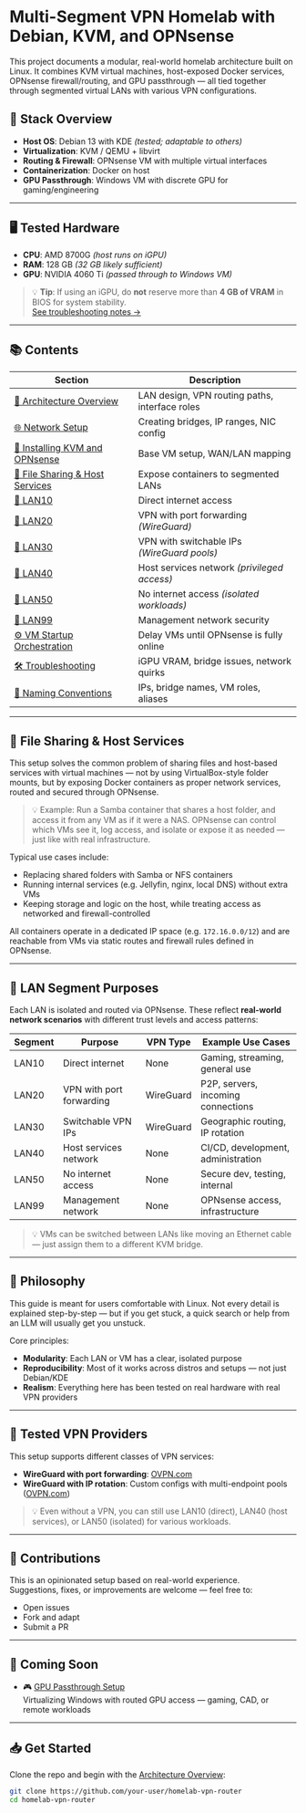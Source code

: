 # Multi-Segment VPN Homelab with Debian, KVM, and OPNsense

This project documents a modular, real-world homelab architecture built on Linux. It combines KVM virtual machines, host-exposed Docker services, OPNsense firewall/routing, and GPU passthrough — all tied together through segmented virtual LANs with various VPN configurations.

## 🔧 Stack Overview

- **Host OS**: Debian 13 with KDE *(tested; adaptable to others)*
- **Virtualization**: KVM / QEMU + libvirt
- **Routing & Firewall**: OPNsense VM with multiple virtual interfaces
- **Containerization**: Docker on host
- **GPU Passthrough**: Windows VM with discrete GPU for gaming/engineering

---

## 🖥️ Tested Hardware

- **CPU**: AMD 8700G *(host runs on iGPU)*
- **RAM**: 128 GB *(32 GB likely sufficient)*
- **GPU**: NVIDIA 4060 Ti *(passed through to Windows VM)*

> 💡 **Tip**: If using an iGPU, do **not** reserve more than **4 GB of VRAM** in BIOS for system stability.  
> [See troubleshooting notes →](docs/troubleshooting.md#igpu-vram-over-allocation)

---

## 📚 Contents

| Section | Description |
|--------|-------------|
| [📐 Architecture Overview](docs/architecture.md) | LAN design, VPN routing paths, interface roles |
| [🌐 Network Setup](docs/networking.md) | Creating bridges, IP ranges, NIC config |
| [🧱 Installing KVM and OPNsense](docs/tools-install.md) | Base VM setup, WAN/LAN mapping |
| [📁 File Sharing & Host Services](docs/file-sharing-and-host-services.md) | Expose containers to segmented LANs |
| [🔌 LAN10](docs/lan10.md) | Direct internet access |
| [🔌 LAN20](docs/lan20.md) | VPN with port forwarding *(WireGuard)* |
| [🔌 LAN30](docs/lan30.md) | VPN with switchable IPs *(WireGuard pools)* |
| [🔌 LAN40](docs/lan40.md) | Host services network *(privileged access)* |
| [🔌 LAN50](docs/lan50.md) | No internet access *(isolated workloads)* |
| [🔌 LAN99](docs/lan99.md) | Management network security |
| [⚙️ VM Startup Orchestration](docs/vm-startup.md) | Delay VMs until OPNsense is fully online |
| [🛠️ Troubleshooting](docs/troubleshooting.md) | iGPU VRAM, bridge issues, network quirks |
| [📓 Naming Conventions](docs/naming.md) | IPs, bridge names, VM roles, aliases |

---

## 📁 File Sharing & Host Services

This setup solves the common problem of sharing files and host-based services with virtual machines — not by using VirtualBox-style folder mounts, but by exposing Docker containers as proper network services, routed and secured through OPNsense.

> 💡 Example: Run a Samba container that shares a host folder, and access it from any VM as if it were a NAS. OPNsense can control which VMs see it, log access, and isolate or expose it as needed — just like with real infrastructure.

Typical use cases include:

* Replacing shared folders with Samba or NFS containers
* Running internal services (e.g. Jellyfin, nginx, local DNS) without extra VMs
* Keeping storage and logic on the host, while treating access as networked and firewall-controlled

All containers operate in a dedicated IP space (e.g. `172.16.0.0/12`) and are reachable from VMs via static routes and firewall rules defined in OPNsense.

---

## 🔀 LAN Segment Purposes

Each LAN is isolated and routed via OPNsense. These reflect **real-world network scenarios** with different trust levels and access patterns:

| Segment | Purpose                    | VPN Type   | Example Use Cases               |
|---------|----------------------------|------------|---------------------------------|
| LAN10   | Direct internet            | None       | Gaming, streaming, general use  |
| LAN20   | VPN with port forwarding   | WireGuard  | P2P, servers, incoming connections |
| LAN30   | Switchable VPN IPs         | WireGuard  | Geographic routing, IP rotation |
| LAN40   | Host services network      | None       | CI/CD, development, administration |
| LAN50   | No internet access         | None       | Secure dev, testing, internal   |
| LAN99   | Management network         | None       | OPNsense access, infrastructure |

> 💡 VMs can be switched between LANs like moving an Ethernet cable — just assign them to a different KVM bridge.

---

## 🧠 Philosophy

This guide is meant for users comfortable with Linux. Not every detail is explained step-by-step — but if you get stuck, a quick search or help from an LLM will usually get you unstuck.

Core principles:

- **Modularity**: Each LAN or VM has a clear, isolated purpose
- **Reproducibility**: Most of it works across distros and setups — not just Debian/KDE
- **Realism**: Everything here has been tested on real hardware with real VPN providers

---

## 🧪 Tested VPN Providers

This setup supports different classes of VPN services:

- **WireGuard with port forwarding**: [OVPN.com](https://www.ovpn.com)
- **WireGuard with IP rotation**: Custom configs with multi-endpoint pools ([OVPN.com](https://www.ovpn.com))

> 💡 Even without a VPN, you can still use LAN10 (direct), LAN40 (host services), or LAN50 (isolated) for various workloads.

---

## 📎 Contributions

This is an opinionated setup based on real-world experience.  
Suggestions, fixes, or improvements are welcome — feel free to:

- Open issues
- Fork and adapt
- Submit a PR

---

## 🚀 Coming Soon

- 🎮 [GPU Passthrough Setup](docs/gpu-passthrough.md)  
  Virtualizing Windows with routed GPU access — gaming, CAD, or remote workloads

---

## 📥 Get Started

Clone the repo and begin with the [Architecture Overview](docs/architecture.md):

```bash
git clone https://github.com/your-user/homelab-vpn-router
cd homelab-vpn-router
```